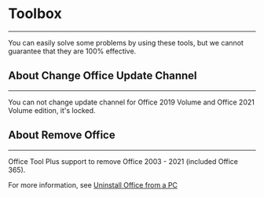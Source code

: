 # Toolbox

---

You can easily solve some problems by using these tools, but we cannot guarantee that they are 100% effective.

## About Change Office Update Channel

---

You can not change update channel for Office 2019 Volume and Office 2021 Volume edition, it's locked.

## About Remove Office

---

Office Tool Plus support to remove Office 2003 - 2021 (included Office 365).

For more information, see [Uninstall Office from a PC](https://support.microsoft.com/en-us/office/uninstall-office-from-a-pc-9dd49b83-264a-477a-8fcc-2fdf5dbf61d8)

